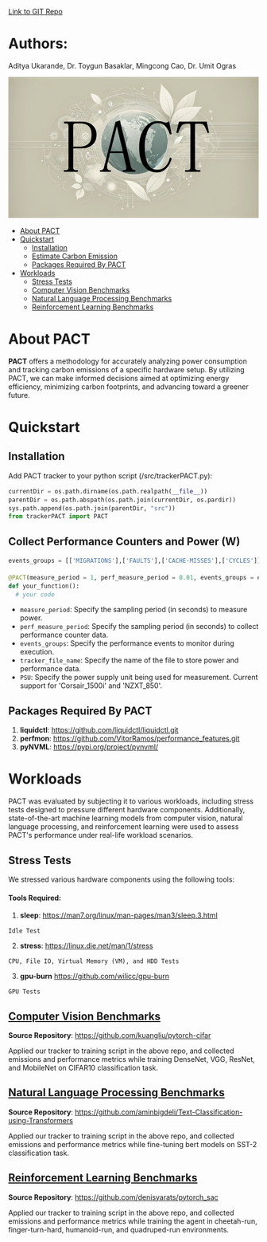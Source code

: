 [Link to GIT Repo](https://github.com/aukarande/PACT)

# Authors: 
Aditya Ukarande, Dr. Toygun Basaklar, Mingcong Cao, Dr. Umit Ogras

![banner](src/Banner1.jpg)
- [About PACT ](#about-codecarbon-)
- [Quickstart ](#quickstart-)
    - [Installation ](#installation-)
    - [Estimate Carbon Emission ](#start-to-estimate-your-impact-)
    - [Packages Required By PACT](#packages-required-by-pact-)
- [Workloads ](#workloads-)
    - [Stress Tests ](#stress-tests-)
    - [Computer Vision Benchmarks ](#cv-bm-)
    - [Natural Language Processing Benchmarks ](#nlp-bm-)
    - [Reinforcement Learning Benchmarks ](#rl-bm-)

# About PACT

**PACT** offers a methodology for accurately analyzing power consumption and tracking carbon emissions of a specific hardware setup. By utilizing PACT, we can make informed decisions aimed at optimizing energy efficiency, minimizing carbon footprints, and advancing toward a greener future.


# Quickstart

## Installation

Add PACT tracker to your python script (/src/trackerPACT.py):

```python
currentDir = os.path.dirname(os.path.realpath(__file__))
parentDir = os.path.abspath(os.path.join(currentDir, os.pardir))
sys.path.append(os.path.join(parentDir, "src"))
from trackerPACT import PACT
```

## Collect Performance Counters and Power (W)

```python
events_groups = [['MIGRATIONS'],['FAULTS'],['CACHE-MISSES'],['CYCLES']]

@PACT(measure_period = 1, perf_measure_period = 0.01, events_groups = events_groups, tracker_file_name = "./PACT.csv", PSU = "Corsair_1500i")
def your_function():
  # your code
  ```

- `measure_period`: Specify the sampling period (in seconds) to measure power.
- `perf_measure_period`: Specify the sampling period (in seconds) to collect performance counter data.
- `events_groups`: Specify the performance events to monitor during execution.
- `tracker_file_name`: Specify the name of the file to store power and performance data.
- `PSU`: Specify the power supply unit being used for measurement. Current support for 'Corsair_1500i' and 'NZXT_850'.


## Packages Required By PACT

1) **liquidctl**: https://github.com/liquidctl/liquidctl.git
2) **perfmon**: https://github.com/VitorRamos/performance_features.git
3) **pyNVML**: https://pypi.org/project/pynvml/

# Workloads

PACT was evaluated by subjecting it to various workloads, including stress tests designed to pressure different hardware components. Additionally, state-of-the-art machine learning models from computer vision, natural language processing, and reinforcement learning were used to assess PACT's performance under real-life workload scenarios.

## Stress Tests

We stressed various hardware components using the following tools:

#### Tools Required:
1) **sleep**: https://man7.org/linux/man-pages/man3/sleep.3.html
```
Idle Test
```
2) **stress**: https://linux.die.net/man/1/stress
```
CPU, File IO, Virtual Memory (VM), and HDD Tests
```

3) **gpu-burn** https://github.com/wilicc/gpu-burn
```
GPU Tests
```

## [Computer Vision Benchmarks](CV)
**Source Repository**: https://github.com/kuangliu/pytorch-cifar

Applied our tracker to training script in the above repo, and collected emissions and performance metrics while training DenseNet, VGG, ResNet, and MobileNet on CIFAR10 classification task.

## [Natural Language Processing Benchmarks](NLP)

**Source Repository**: https://github.com/aminbigdeli/Text-Classification-using-Transformers

Applied our tracker to training script in the above repo, and collected emissions and performance metrics while fine-tuning bert models on SST-2 classification task.

## [Reinforcement Learning Benchmarks](RL)

**Source Repository**: https://github.com/denisyarats/pytorch_sac

Applied our tracker to training script in the above repo, and collected emissions and performance metrics while training the agent in cheetah-run, finger-turn-hard, humanoid-run, and quadruped-run environments.
